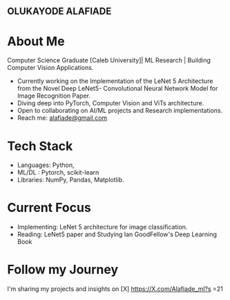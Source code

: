 ## OLUKAYODE ALAFIADE ##
# About Me #
Computer Science Graduate [Caleb University]| ML Research | Building Computer Vision Applications.

- Currently working on  the Implementation of the LeNet 5 Architecture from the Novel Deep LeNet5- Convolutional Neural Network Model for Image Recognition Paper.
-  Diving deep into PyTorch, Computer Vision and ViTs architecture.
-  Open to collaborating on AI/ML projects and Research implementations.
-   Reach me: alafiade@gmail.com

# Tech Stack
- Languages: Python,
-  ML/DL : Pytorch, scikit-learn
-  Libraries: NumPy, Pandas,  Matplotlib.

# Current Focus
- Implementing: LeNet 5 architecture for image classification.
- Reading: LeNet5 paper and Studying Ian GoodFellow's Deep Learning Book

 # Follow my Journey 
  I'm sharing my projects  and insights on [X] https://X.com/Alafiade_ml?s =21

